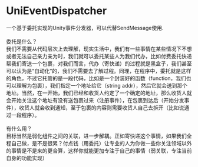 # UniEventDispatcher
一个基于委托实现的Unity事件分发器，可以代替SendMessage使用.</br>
</br>
委托是什么？</br>
我们不需要从代码层次上去理解，现实生活中，我们有一些事情在某些情况下不想或者无法自己亲力亲为时，我们就可以委托某些人为我们代办，比如付费委托快递帮我们寄送一个包裹，对我们而言，代办（寄快递）的过程就是黑盒子，我们甚至可以认为是“自动化”的，我们不需要去了解过程。同理，在程序中，委托就是这样的角色，不过它托管的是一段代码，比如是一个封装好的函数（function，我们也可以理解为包裹），我们指定一个地址给它（string addr），然后它就会送到那个地址。当然，在一开始，我们已经和收货人约定了一个确定的地址，那么收货人就会开始关注这个地址有没有送包裹过来（注册事件），在包裹到达后（开始分发事件），收货人就会收到通知，至于包裹的内容则需要收货人自己去拆开（比如说通过一段程序）。</br>
</br>
有什么用？</br>
目标当然是弱化组件之间的关联，进一步解耦。正如寄快递这个事情，如果我们全程自己做，是不是很累？付点钱（用委托）让专业的人为你做一些你关注领域以外的事情是不是来的更合算，这样你就能更加专注于自己的事情（弱关联，专注当前自身的功能实现）</br>

